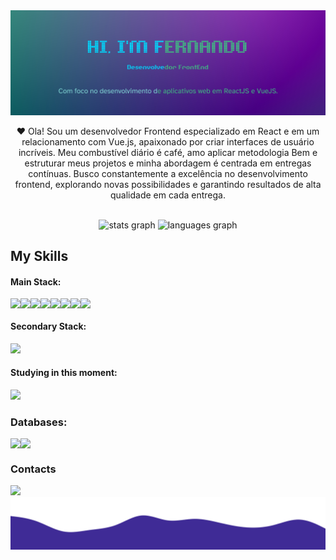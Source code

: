 <img src="https://raw.githubusercontent.com/fernandosilvajesus/fernandosilvajesus/main/Fernando%20Silva.png" />

<p align="center">❤️ Ola! Sou um desenvolvedor Frontend especializado em React e em um relacionamento com Vue.js, apaixonado por criar interfaces de usuário incríveis. Meu combustível diário é café, amo aplicar metodologia Bem e estruturar meus projetos e minha abordagem é centrada em entregas contínuas. Busco constantemente a excelência no desenvolvimento frontend, explorando novas possibilidades e garantindo resultados de alta qualidade em cada entrega.  
</p>&nbsp;


<div align="center">
  <img src="https://github-readme-stats.vercel.app/api?username=fernandosilvajesus&hide_title=false&hide_rank=false&show_icons=true&include_all_commits=true&count_private=true&disable_animations=false&theme=dracula&locale=en&hide_border=false" height="150" alt="stats graph"  />
  <img src="https://github-readme-stats.vercel.app/api/top-langs?username=fernandosilvajesus&locale=en&hide_title=false&layout=compact&card_width=320&langs_count=5&theme=dracula&hide_border=false" height="150" alt="languages graph"  />
</div>

## My Skills

#### Main Stack:
<div  style="display: flex;  width: 100%;">
<img src="https://img.shields.io/badge/React-20232A?style=for-the-badge&logo=react&logoColor=61DAFB" />
<img src="https://img.shields.io/badge/TypeScript-007ACC?style=for-the-badge&logo=typescript&logoColor=white" />
<img src="https://img.shields.io/badge/HTML5-E34F26?style=for-the-badge&logo=html5&logoColor=white" />
<img src="https://img.shields.io/badge/CSS3-1572B6?style=for-the-badge&logo=css3&logoColor=white" />
<img src="https://img.shields.io/badge/JavaScript-323330?style=for-the-badge&logo=javascript&logoColor=F7DF1E" />
<img src="https://img.shields.io/badge/Postman-FF6C37?style=for-the-badge&logo=Postman&logoColor=white" />
<img src="https://img.shields.io/badge/MySQL-005C84?style=for-the-badge&logo=mysql&logoColor=white" />
<img src="https://img.shields.io/badge/Linux-FCC624?style=for-the-badge&logo=linux&logoColor=black" />
</div>

#### Secondary Stack:
<img src="https://img.shields.io/badge/Vue%20js-35495E?style=for-the-badge&logo=vuedotjs&logoColor=4FC08D" />


#### Studying in this moment:
<img src= "https://img.shields.io/badge/Redux-593D88?style=for-the-badge&logo=redux&logoColor=white" />

### Databases:
<div  style="display: flex;  width: 100%;">
<img src="https://img.shields.io/badge/Sqlite-003B57?style=for-the-badge&logo=sqlite&logoColor=white" />
<img src="https://img.shields.io/badge/PostgreSQL-316192?style=for-the-badge&logo=postgresql&logoColor=white" />
</div>

### Contacts

<div  style="display: flex;  width: 100%;">
<a href="https://www.linkedin.com/in/fernando-silva-de-jesus/" target="_blank"><img src="https://img.shields.io/badge/-LinkedIn-%230077B5?style=for-the-badge&logo=linkedin&logoColor=white"  target="_blank"></a> 

</div>

<img src="https://raw.githubusercontent.com/fernandosilvajesus/fernandosilvajesus/08b25636e61c456d7c4fcbaf876ea71fae895d1b/wave-haikei%20(3).svg" />

